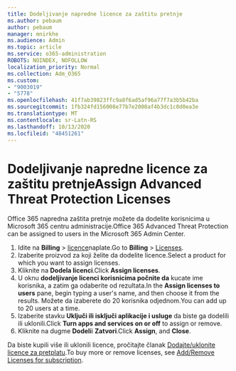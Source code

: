 ```yaml
---
title: Dodeljivanje napredne licence za zaštitu pretnje
ms.author: pebaum
author: pebaum
manager: mnirkhe
ms.audience: Admin
ms.topic: article
ms.service: o365-administration
ROBOTS: NOINDEX, NOFOLLOW
localization_priority: Normal
ms.collection: Adm_O365
ms.custom:
- "9003019"
- "5778"
ms.openlocfilehash: 41f7ab39823ffc9a8f6ad5af96a77f7a3b5b42ba
ms.sourcegitcommit: 1fb324fd156008e77b7e2008af4b3dc1c0d0ea3e
ms.translationtype: MT
ms.contentlocale: sr-Latn-RS
ms.lasthandoff: 10/13/2020
ms.locfileid: "48451261"
---
```

# <a name="assign-advanced-threat-protection-licenses"></a><span data-ttu-id="00272-102">Dodeljivanje napredne licence za zaštitu pretnje</span><span class="sxs-lookup"><span data-stu-id="00272-102">Assign Advanced Threat Protection Licenses</span></span>

<span data-ttu-id="00272-103">Office 365 napredna zaštita pretnje možete da dodelite korisnicima u Microsoft 365 centru administracije.</span><span class="sxs-lookup"><span data-stu-id="00272-103">Office 365 Advanced Threat Protection can be assigned to users in the Microsoft 365 Admin Center.</span></span>

1. <span data-ttu-id="00272-104">Idite na **Billing**  >  [licence](https://go.microsoft.com/fwlink/p/?linkid=842264)naplate.</span><span class="sxs-lookup"><span data-stu-id="00272-104">Go to **Billing** > [Licenses](https://go.microsoft.com/fwlink/p/?linkid=842264).</span></span>
2. <span data-ttu-id="00272-105">Izaberite proizvod za koji želite da dodelite licence.</span><span class="sxs-lookup"><span data-stu-id="00272-105">Select a product for which you want to assign licenses.</span></span>
3. <span data-ttu-id="00272-106">Kliknite na **Dodela licenci**.</span><span class="sxs-lookup"><span data-stu-id="00272-106">Click **Assign licenses**.</span></span>
4. <span data-ttu-id="00272-107">U oknu **dodeljivanje licenci korisnicima počnite da**  kucate ime korisnika, a zatim ga odaberite od rezultata.</span><span class="sxs-lookup"><span data-stu-id="00272-107">In the **Assign licenses to users**  pane, begin typing a user's name, and then choose it from the results.</span></span> <span data-ttu-id="00272-108">Možete da izaberete do 20 korisnika odjednom.</span><span class="sxs-lookup"><span data-stu-id="00272-108">You can add up to 20 users at a time.</span></span>
5. <span data-ttu-id="00272-109">Izaberite stavku **Uključi ili isključi aplikacije i usluge**  da biste ga dodelili ili uklonili.</span><span class="sxs-lookup"><span data-stu-id="00272-109">Click **Turn apps and services on or off**  to assign or remove.</span></span>
6. <span data-ttu-id="00272-110">Kliknite na dugme **Dodeli**i  **Zatvori**.</span><span class="sxs-lookup"><span data-stu-id="00272-110">Click **Assign**, and  **Close**.</span></span>

<span data-ttu-id="00272-111">Da biste kupili više ili uklonili licence, pročitajte članak [Dodajte/uklonite licence za pretplatu](https://docs.microsoft.com/microsoft-365/commerce/licenses/buy-licenses?view=o365-worldwide#add-or-remove-licenses-for-your-business-subscription).</span><span class="sxs-lookup"><span data-stu-id="00272-111">To buy more or remove licenses, see [Add/Remove Licenses for subscription](https://docs.microsoft.com/microsoft-365/commerce/licenses/buy-licenses?view=o365-worldwide#add-or-remove-licenses-for-your-business-subscription).</span></span>
